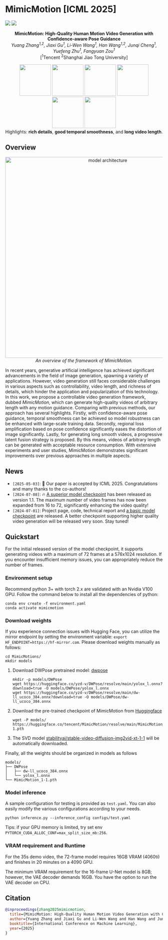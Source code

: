 # MimicMotion [ICML 2025]

<a href='http://tencent.github.io/MimicMotion'><img src='https://img.shields.io/badge/Project-Page-Green'></a> <a href='https://arxiv.org/abs/2406.19680'><img src='https://img.shields.io/badge/Paper-Arxiv-red'></a>

<p align="center">
<b>MimicMotion: High-Quality Human Motion Video Generation with Confidence-aware Pose Guidance</b>
<br/>
<i>Yuang Zhang<sup>1,2</sup>, Jiaxi Gu<sup>1</sup>, Li-Wen Wang<sup>1</sup>, Han Wang<sup>1,2</sup>, Junqi Cheng<sup>1</sup>, Yuefeng Zhu<sup>1</sup>, Fangyuan Zou<sup>1</sup></i>
<br/>
[<sup>1</sup>Tencent  <sup>2</sup>Shanghai Jiao Tong University]
</p>

<p align="center">
  <img src="assets/figures/preview_1.gif" width="100" />
  <img src="assets/figures/preview_2.gif" width="100" />
  <img src="assets/figures/preview_3.gif" width="100" />
  <img src="assets/figures/preview_4.gif" width="100" />
  <img src="assets/figures/preview_5.gif" width="100" />
  <img src="assets/figures/preview_6.gif" width="100" />
  <br/>
  <span>Highlights: <b>rich details</b>, <b> good temporal smoothness</b>, and <b>long video length</b>. </span>
</p>

## Overview

<p align="center">
  <img src="assets/figures/model_structure.png" alt="model architecture" width="640"/>
  </br>
  <i>An overview of the framework of MimicMotion.</i>
</p>

In recent years, generative artificial intelligence has achieved significant advancements in the field of image generation, spawning a variety of applications. However, video generation still faces considerable challenges in various aspects such as controllability, video length, and richness of details, which hinder the application and popularization of this technology. In this work, we propose a controllable video generation framework, dubbed *MimicMotion*, which can generate high-quality videos of arbitrary length with any motion guidance. Comparing with previous methods, our approach has several highlights. Firstly, with confidence-aware pose guidance, temporal smoothness can be achieved so model robustness can be enhanced with large-scale training data. Secondly, regional loss amplification based on pose confidence significantly eases the distortion of image significantly. Lastly, for generating long smooth videos, a progressive latent fusion strategy is proposed. By this means, videos of arbitrary length can be generated with acceptable resource consumption. With extensive experiments and user studies, MimicMotion demonstrates significant improvements over previous approaches in multiple aspects.

## News

* `[2025-05-03]`: &#x1F389; Our paper is accepted by ICML 2025. Congratulations and many thanks to the co-authors!
* `[2024-07-08]`: 🔥 [A superior model checkpoint](https://huggingface.co/tencent/MimicMotion/blob/main/MimicMotion_1-1.pth) has been released as version 1.1. The maximum number of video frames has now been expanded from 16 to 72, significantly enhancing the video quality!
* `[2024-07-01]`: Project page, code, technical report and [a basic model checkpoint](https://huggingface.co/tencent/MimicMotion/blob/main/MimicMotion_1.pth) are released. A better checkpoint supporting higher quality video generation will be released very soon. Stay tuned!

## Quickstart

For the initial released version of the model checkpoint, it supports generating videos with a maximum of 72 frames at a 576x1024 resolution. If you encounter insufficient memory issues, you can appropriately reduce the number of frames.

### Environment setup

Recommend python 3+ with torch 2.x are validated with an Nvidia V100 GPU. Follow the command below to install all the dependencies of python:

```
conda env create -f environment.yaml
conda activate mimicmotion
```

### Download weights
If you experience connection issues with Hugging Face, you can utilize the mirror endpoint by setting the environment variable: `export HF_ENDPOINT=https://hf-mirror.com`.
Please download weights manually as follows:
```
cd MimicMotions/
mkdir models
```
1. Download DWPose pretrained model: [dwpose](https://huggingface.co/yzd-v/DWPose/tree/main)
    ```
    mkdir -p models/DWPose
    wget https://huggingface.co/yzd-v/DWPose/resolve/main/yolox_l.onnx?download=true -O models/DWPose/yolox_l.onnx
    wget https://huggingface.co/yzd-v/DWPose/resolve/main/dw-ll_ucoco_384.onnx?download=true -O models/DWPose/dw-ll_ucoco_384.onnx
    ```
2. Download the pre-trained checkpoint of MimicMotion from [Huggingface](https://huggingface.co/tencent/MimicMotion)
    ```
    wget -P models/ https://huggingface.co/tencent/MimicMotion/resolve/main/MimicMotion_1-1.pth
    ```
3. The SVD model [stabilityai/stable-video-diffusion-img2vid-xt-1-1](https://huggingface.co/stabilityai/stable-video-diffusion-img2vid-xt-1-1) will be automatically downloaded.

Finally, all the weights should be organized in models as follows

```
models/
├── DWPose
│   ├── dw-ll_ucoco_384.onnx
│   └── yolox_l.onnx
└── MimicMotion_1-1.pth
```

### Model inference

A sample configuration for testing is provided as `test.yaml`. You can also easily modify the various configurations according to your needs.

```
python inference.py --inference_config configs/test.yaml
```

Tips: if your GPU memory is limited, try set env `PYTORCH_CUDA_ALLOC_CONF=max_split_size_mb:256`.

### VRAM requirement and Runtime

For the 35s demo video, the 72-frame model requires 16GB VRAM (4060ti) and finishes in 20 minutes on a 4090 GPU.

The minimum VRAM requirement for the 16-frame U-Net model is 8GB; however, the VAE decoder demands 16GB. You have the option to run the VAE decoder on CPU.

## Citation	
```bib
@inproceedings{zhang2025mimicmotion,
  title={MimicMotion: High-Quality Human Motion Video Generation with Confidence-aware Pose Guidance},
  author={Yuang Zhang and Jiaxi Gu and Li-Wen Wang and Han Wang and Junqi Cheng and Yuefeng Zhu and Fangyuan Zou},
  booktitle={International Conference on Machine Learning},
  year={2025}
}
```
